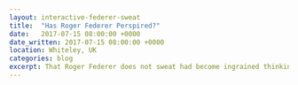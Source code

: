 ```yaml
---
layout: interactive-federer-sweat
title:  "Has Roger Federer Perspired?"
date:   2017-07-15 08:00:00 +0000
date_written: 2017-07-15 08:00:00 +0000
location: Whiteley, UK
categories: blog
excerpt: That Roger Federer does not sweat had become ingrained thinking, the sort of idea we were looking to challenge. Was it real or just a lazy cliche? We had IBM’s Wimbledon match data for all the top players and using Weather Underground we pulled in temperature data for those matches. This let us see the number of matches played by player and temperature.
---
```

